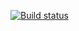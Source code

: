 [![Build status](https://ci.appveyor.com/api/projects/status/pqypumx59oa07jpf?svg=true)](https://ci.appveyor.com/project/Alex37v2/testwedselenium)